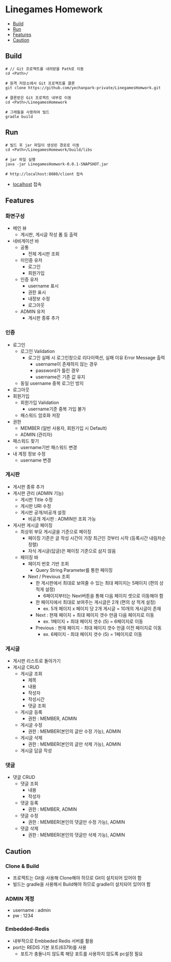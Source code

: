  # Linegames Homework
 * [Build](#build)
 * [Run](#run)
 * [Features](#features)
 * [Caution](#caution)
 
 ## Build
 ```
# // Git 프로젝트를 내려받을 Path로 이동
cd <Path>/

# 원격 저장소에서 Git 프로젝트를 클론
git clone https://github.com/yechanpark-private/LinegamesHomwork.git

# 클론받은 Git 프로젝트 내부로 이동
cd <Path>/LinegamesHomework

# 그래들을 사용하여 빌드
gradle build
```

## Run
```
# 빌드 후 jar 파일이 생성된 경로로 이동  
cd <Path>/LinegamesHomework/build/libs

# jar 파일 실행
java -jar LinegamesHomwork-0.0.1-SNAPSHOT.jar

# http://localhost:8080/client 접속
 ```
 - [localhost](http://localhost:8080/client) 접속
  
  
 ## Features
 ### 화면구성
  - 메인 뷰
    - 게시판, 게시글 작성 폼 등 출력
  - 네비게이션 바
    - 공통
      - 전체 게시판 조회
    - 미인증 유저
      - 로그인
      - 회원가입
    - 인증 유저
      - username 표시
      - 권한 표시
      - 내정보 수정
      - 로그아웃
    - ADMIN 유저
      - 게시판 종류 추가
  
 ### 인증
  - 로그인
    - 로그인 Validation
       - 로그인 실패 시 로그인창으로 리다이렉션, 실패 이유 Error Message 출력
         - username이 존재하지 않는 경우
         - password가 틀린 경우
         - username은 기존 값 유지
    - 동일 username 중복 로그인 방지
  - 로그아웃
  - 회원가입
    - 회원가입 Validation
       - username기준 중복 가입 불가
    - 패스워드 암호화 저장
  - 권한
    - MEMBER (일반 사용자, 회원가입 시 Default)
    - ADMIN (관리자)
  - 패스워드 찾기
    - username기반 패스워드 변경
  - 내 계정 정보 수정
    - username 변경
  
 ### 게시판
  - 게시판 종류 추가
  - 게시판 관리 (ADMIN 기능)  
    - 게시판 Title 수정
    - 게시판 URI 수정
    - 게시판 공개/비공개 설정
      - 비공개 게시판 : ADMIN만 조회 가능
  - 게시판 게시글 페이징
    - 최상위 부모 게시글을 기준으로 페이징
      - 페이징 기준은 글 작성 시간이 가장 최근인 것부터 시작 (등록시간 내림차순 정렬)
      - 자식 게시글(답글)은 페이징 기준으로 삼지 않음
    - 페이징 바
      - 페이지 번호 기반 조회
        - Query String Parameter를 통한 페이징
      - Next / Previous 조회
        - 한 게시판에서 최대로 보여줄 수 있는 최대 페이지는 5페이지 (편의 상 적게 설정)
          - 6페이지부터는 Next버튼을 통해 다음 페이지 셋으로 이동해야 함
        - 한 페이지에서 최대로 보여주는 게시글은 2개 (편의 상 적게 설정)
          - ex. 5개 페이지 x 페이지 당 2개 게시글 = 10개의 게시글이 존재
        - Next : 현재 페이지 + 최대 페이지 갯수 만큼 다음 페이지로 이동
          - ex. 1페이지 + 최대 페이지 갯수 (5) = 6페이지로 이동
        - Previous : 현재 페이지 - 최대 페이지 갯수 만큼 이전 페이지로 이동
          - ex. 6페이지 - 최대 페이지 갯수 (5) = 1페이지로 이동
          
 ### 게시글
  - 게시판 리스트로 돌아가기
  - 게시글 CRUD
    - 게시글 조회
      - 제목
      - 내용
      - 작성자
      - 작성시간
      - 댓글 조회
    - 게시글 등록
      - 권한 : MEMBER, ADMIN
    - 게시글 수정
      - 권한 : MEMBER(본인의 글만 수정 가능), ADMIN
    - 게시글 삭제
      - 권한 : MEMBER(본인의 글만 삭제 가능), ADMIN
    - 게시글 답글 작성
    
 ### 댓글
  - 댓글 CRUD
    - 댓글 조회
      - 내용
      - 작성자
    - 댓글 등록
      - 권한 : MEMBER, ADMIN
    - 댓글 수정
      - 권한 : MEMBER(본인의 댓글만 수정 가능), ADMIN
    - 댓글 삭제
      - 권한 : MEMBER(본인의 댓글만 삭제 가능), ADMIN
    
 ## Caution
 ### Clone & Build
  - 프로젝트는 Git을 사용해 Clone해야 하므로 Git이 설치되어 있어야 함
  - 빌드는 gradle을 사용해서 Build해야 하므로 gradle이 설치되어 있어야 함
  
 ### ADMIN 계정
  - username : admin
  - pw : 1234
    
 ### Embedded-Redis
  - 내부적으로 Embbeded Redis 서버를 활용
  - port는 REDIS 기본 포트(6379)를 사용
    - 포트가 충돌나지 않도록 해당 포트를 사용하지 않도록 pc설정 필요 